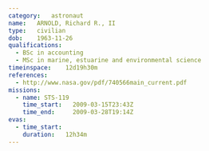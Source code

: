 ```yaml
---
category:	astronaut
name:	ARNOLD, Richard R., II
type:	civilian
dob:	1963-11-26
qualifications:
  - BSc in accounting
  - MSc in marine, estuarine and environmental science
timeinspace:	12d19h30m
references:
  - http://www.nasa.gov/pdf/740566main_current.pdf
missions:
  - name: STS-119
    time_start:   2009-03-15T23:43Z
    time_end:     2009-03-28T19:14Z
evas:
  - time_start: 
    duration:   12h34m
---
```

